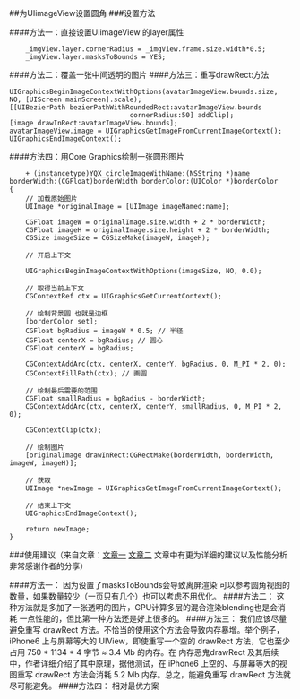 ##为UIimageView设置圆角
###设置方法

####方法一：直接设置UIimageView 的layer属性
```objc
    _imgView.layer.cornerRadius = _imgView.frame.size.width*0.5;
    _imgView.layer.masksToBounds = YES; 
```
####方法二：覆盖一张中间透明的图片
####方法三：重写drawRect:方法
```objc
UIGraphicsBeginImageContextWithOptions(avatarImageView.bounds.size, NO, [UIScreen mainScreen].scale);
[[UIBezierPath bezierPathWithRoundedRect:avatarImageView.bounds
                              cornerRadius:50] addClip];
[image drawInRect:avatarImageView.bounds];
avatarImageView.image = UIGraphicsGetImageFromCurrentImageContext();
UIGraphicsEndImageContext();

```
####方法四：用Core Graphics绘制一张圆形图片
```objc
    + (instancetype)YQX_circleImageWithName:(NSString *)name borderWidth:(CGFloat)borderWidth borderColor:(UIColor *)borderColor
{
    // 加载原始图片
    UIImage *originalImage = [UIImage imageNamed:name];
    
    CGFloat imageW = originalImage.size.width + 2 * borderWidth;
    CGFloat imageH = originalImage.size.height + 2 * borderWidth;
    CGSize imageSize = CGSizeMake(imageW, imageH);
    
    // 开启上下文
    
    UIGraphicsBeginImageContextWithOptions(imageSize, NO, 0.0);
    
    // 取得当前上下文
    CGContextRef ctx = UIGraphicsGetCurrentContext();
    
    // 绘制背景圆 也就是边框
    [borderColor set];
    CGFloat bgRadius = imageW * 0.5; // 半径
    CGFloat centerX = bgRadius; // 圆心
    CGFloat centerY = bgRadius;
    
    CGContextAddArc(ctx, centerX, centerY, bgRadius, 0, M_PI * 2, 0);
    CGContextFillPath(ctx); // 画圆
    
    // 绘制最后需要的范围
    CGFloat smallRadius = bgRadius - borderWidth;
    CGContextAddArc(ctx, centerX, centerY, smallRadius, 0, M_PI * 2, 0);
    
    CGContextClip(ctx);
    
    // 绘制图片
    [originalImage drawInRect:CGRectMake(borderWidth, borderWidth, imageW, imageH)];
    
    // 获取
    UIImage *newImage = UIGraphicsGetImageFromCurrentImageContext();
    
    // 结束上下文
    UIGraphicsEndImageContext();
    
    return newImage;
}

```



###使用建议（来自文章：[文章一](http://www.jianshu.com/p/f970872fdc22) [文章二](http://www.jianshu.com/p/34189f62bfd8) 文章中有更为详细的建议以及性能分析 非常感谢作者的分享）

####方法一：
因为设置了masksToBounds会导致离屏渲染
可以参考圆角视图的数量，如果数量较少（一页只有几个）也可以考虑不用优化。
####方法二：
这种方法就是多加了一张透明的图片，GPU计算多层的混合渲染blending也是会消耗
一点性能的，但比第一种方法还是好上很多的。
####方法三：
我们应该尽量避免重写 drawRect 方法。不恰当的使用这个方法会导致内存暴增。举个例子，iPhone6 上与屏幕等大的 UIView，即使重写一个空的 drawRect 方法，它也至少占用 750 * 1134 * 4 字节 ≈ 3.4 Mb 的内存。在 内存恶鬼drawRect 及其后续中，作者详细介绍了其中原理，据他测试，在 iPhone6 上空的、与屏幕等大的视图重写 drawRect 方法会消耗 5.2 Mb 内存。总之，能避免重写 drawRect 方法就尽可能避免。
####方法四：
相对最优方案
